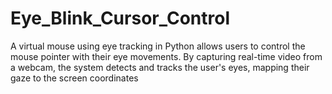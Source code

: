 # Eye_Blink_Cursor_Control
 A virtual mouse using eye tracking in Python allows users to control the mouse pointer with their eye movements. By capturing real-time video from a webcam, the system detects and tracks the user's eyes, mapping their gaze to the screen coordinates
